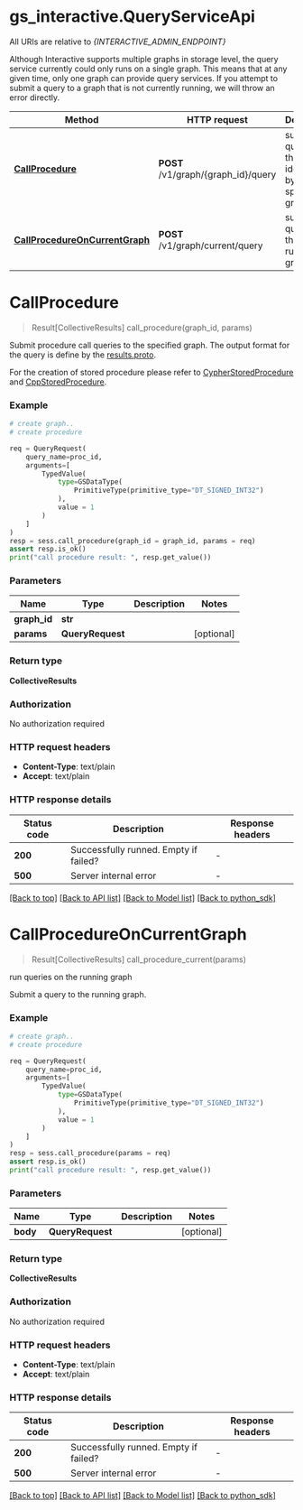 # gs_interactive.QueryServiceApi

All URIs are relative to *{INTERACTIVE_ADMIN_ENDPOINT}*

Although Interactive supports multiple graphs in storage level, the query service currently could only runs on a single graph. 
This means that at any given time, only one graph can provide query services. 
If you attempt to submit a query to a graph that is not currently running, we will throw an error directly.

| Method | HTTP request | Description |
|------------- | ------------- | -------------|
| [**CallProcedure**](QueryServiceApi.md#CallProcedure) | **POST** /v1/graph/{graph_id}/query | submit query to the graph identified by the specified graph id |
| [**CallProcedureOnCurrentGraph**](QueryServiceApi.md#CallProcedureOnCurrentGraph) | **POST** /v1/graph/current/query | submit query to the current running graph |


# **CallProcedure**
> Result[CollectiveResults] call_procedure(graph_id, params)

Submit procedure call queries to the specified graph.
The output format for the query is define by the [results.proto](https://github.com/alibaba/GraphScope/blob/main/interactive_engine/executor/ir/proto/results.proto).

For the creation of stored procedure please refer to [CypherStoredProcedure](../stored_procedure/cypher_procedure.md) and [CppStoredProcedure](../stored_procedure/cpp_procedure.md).

### Example


```python
# create graph..
# create procedure

req = QueryRequest(
    query_name=proc_id,
    arguments=[
        TypedValue(
            type=GSDataType(
                PrimitiveType(primitive_type="DT_SIGNED_INT32")
            ),
            value = 1
        )
    ]
)
resp = sess.call_procedure(graph_id = graph_id, params = req)
assert resp.is_ok()
print("call procedure result: ", resp.get_value())
```



### Parameters


Name | Type | Description  | Notes
------------- | ------------- | ------------- | -------------
 **graph_id** | **str**|  | 
 **params** | **QueryRequest**|  | [optional] 

### Return type

**CollectiveResults**

### Authorization

No authorization required

### HTTP request headers

 - **Content-Type**: text/plain
 - **Accept**: text/plain

### HTTP response details

| Status code | Description | Response headers |
|-------------|-------------|------------------|
**200** | Successfully runned. Empty if failed? |  -  |
**500** | Server internal error |  -  |

[[Back to top]](#) [[Back to API list]](python_sdk.md#documentation-for-service-apis) [[Back to Model list]](python_sdk.md#documentation-for-data-structures) [[Back to python_sdk]](python_sdk.md)

# **CallProcedureOnCurrentGraph**
> Result[CollectiveResults] call_procedure_current(params)

run queries on the running graph

Submit a query to the running graph. 

### Example


```python
# create graph..
# create procedure

req = QueryRequest(
    query_name=proc_id,
    arguments=[
        TypedValue(
            type=GSDataType(
                PrimitiveType(primitive_type="DT_SIGNED_INT32")
            ),
            value = 1
        )
    ]
)
resp = sess.call_procedure(params = req)
assert resp.is_ok()
print("call procedure result: ", resp.get_value())
```



### Parameters


Name | Type | Description  | Notes
------------- | ------------- | ------------- | -------------
 **body** | **QueryRequest**|  | [optional] 

### Return type

**CollectiveResults**

### Authorization

No authorization required

### HTTP request headers

 - **Content-Type**: text/plain
 - **Accept**: text/plain

### HTTP response details

| Status code | Description | Response headers |
|-------------|-------------|------------------|
**200** | Successfully runned. Empty if failed? |  -  |
**500** | Server internal error |  -  |

[[Back to top]](#) [[Back to API list]](python_sdk.md#documentation-for-service-apis) [[Back to Model list]](python_sdk.md#documentation-for-data-structures) [[Back to python_sdk]](python_sdk.md)


